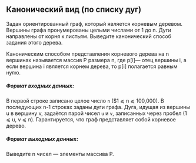 ## Канонический вид (по списку дуг)

Задан ориентированный граф, который является корневым деревом. Вершины графа пронумерованы целыми числами от 1 до n. Дуги направлены от корня к листьям. Выведите канонический способ задания этого дерева.

Каноническим способом представления корневого дерева на n вершинах называется массив P размера n, где p[i]— отец вершины i, а если вершина i является корнем дерева, то p[i] полагается равным нулю.

##### Формат входных данных:
В первой строке записано целое число `n` ($1 ⩽ n ⩽ 100,000). В последующих n-1 строках заданы дуги графа. Дуга, идущая из вершины u в вершину v, задаётся парой чисел `u` и `v`, записанных через пробел (1 ⩽ u, v ⩽ n). Гарантируется, что граф представляет собой корневое дерево.

##### Формат выходных данных:
Выведите n чисел — элементы массива P.